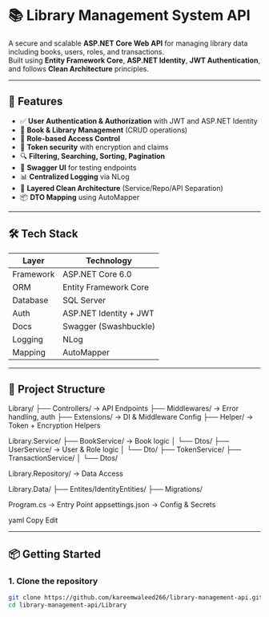 # 📚 Library Management System API

A secure and scalable **ASP.NET Core Web API** for managing library data including books, users, roles, and transactions.  
Built using **Entity Framework Core**, **ASP.NET Identity**, **JWT Authentication**, and follows **Clean Architecture** principles.

---

## 🚀 Features

- ✅ **User Authentication & Authorization** with JWT and ASP.NET Identity
- 📘 **Book & Library Management** (CRUD operations)
- 🧩 **Role-based Access Control**
- 🔐 **Token security** with encryption and claims
- 🔍 **Filtering, Searching, Sorting, Pagination**
- 🧾 **Swagger UI** for testing endpoints
- 📊 **Centralized Logging** via NLog
- 🔁 **Layered Clean Architecture** (Service/Repo/API Separation)
- 📦 **DTO Mapping** using AutoMapper

---

## 🛠️ Tech Stack

| Layer        | Technology                      |
|--------------|---------------------------------|
| Framework    | ASP.NET Core 6.0                |
| ORM          | Entity Framework Core           |
| Database     | SQL Server                      |
| Auth         | ASP.NET Identity + JWT          |
| Docs         | Swagger (Swashbuckle)           |
| Logging      | NLog                            |
| Mapping      | AutoMapper                      |

---

## 🧱 Project Structure

Library/
├── Controllers/ → API Endpoints
├── Middlewares/ → Error handling, auth
├── Extensions/ → DI & Middleware Config
├── Helper/ → Token + Encryption Helpers

Library.Service/
├── BookService/ → Book logic
│ └── Dtos/
├── UserService/ → User & Role logic
│ └── Dto/
├── TokenService/
├── TransactionService/
│ └── Dtos/

Library.Repository/ → Data Access

Library.Data/
├── Entites/IdentityEntities/
├── Migrations/

Program.cs → Entry Point
appsettings.json → Config & Secrets

yaml
Copy
Edit

---

## 📦 Getting Started

### 1. Clone the repository

```bash
git clone https://github.com/kareemwaleed266/library-management-api.git
cd library-management-api/Library
